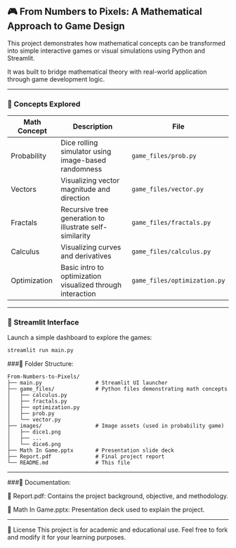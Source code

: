 
## 🎮 From Numbers to Pixels: A Mathematical Approach to Game Design

This project demonstrates how mathematical concepts can be transformed into simple interactive games or visual simulations using Python and Streamlit.

It was built to bridge mathematical theory with real-world application through game development logic.

---

### 🧠 Concepts Explored

| Math Concept     | Description                                                | File                        |
|------------------|------------------------------------------------------------|-----------------------------|
| Probability      | Dice rolling simulator using image-based randomness        | `game_files/prob.py`        |
| Vectors          | Visualizing vector magnitude and direction                 | `game_files/vector.py`      |
| Fractals         | Recursive tree generation to illustrate self-similarity    | `game_files/fractals.py`    |
| Calculus         | Visualizing curves and derivatives                         | `game_files/calculus.py`    |
| Optimization     | Basic intro to optimization visualized through interaction | `game_files/optimization.py`|

---

### 🚀 Streamlit Interface

Launch a simple dashboard to explore the games:

```bash
streamlit run main.py
```

###📁 Folder Structure:

```
From-Numbers-to-Pixels/
├── main.py                 # Streamlit UI launcher
├── game_files/             # Python files demonstrating math concepts
│   ├── calculus.py
│   ├── fractals.py
│   ├── optimization.py
│   ├── prob.py
│   └── vector.py
├── images/                 # Image assets (used in probability game)
│   ├── dice1.png
│   ├── ... 
│   └── dice6.png
├── Math In Game.pptx       # Presentation slide deck
├── Report.pdf              # Final project report
└── README.md               # This file
```
---

###📄 Documentation:

📘 Report.pdf: Contains the project background, objective, and methodology.

🎥 Math In Game.pptx: Presentation deck used to explain the project.

---

📃 License
This project is for academic and educational use. Feel free to fork and modify it for your learning purposes.
